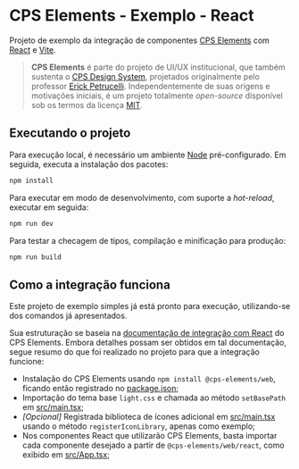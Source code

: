 # CPS Elements - Exemplo - React

Projeto de exemplo da integração de componentes [CPS Elements](https://cpsrepositorio.github.io/cps-elements/#/) com [React](https://react.dev/) e [Vite](https://vitejs.dev/).

> **CPS Elements** é parte do projeto de UI/UX institucional, que também sustenta o [CPS Design System](https://cpsrepositorio.github.io/cps-design-system/), projetados originalmente pelo professor [Erick Petrucelli](https://github.com/ErickPetru). Independentemente de suas origens e motivações iniciais, é um projeto totalmente _open-source_ disponível sob os termos da licença [MIT](https://github.com/cpsrepositorio/cps-elements/blob/main/LICENSE.md).

## Executando o projeto

Para execução local, é necessário um ambiente [Node](https://nodejs.org/en) pré-configurado. Em seguida, executa a instalação dos pacotes:

```sh
npm install
```

Para executar em modo de desenvolvimento, com suporte a _hot-reload_, executar em seguida:

```sh
npm run dev
```

Para testar a checagem de tipos, compilação e minificação para produção:

```sh
npm run build
```

## Como a integração funciona

Este projeto de exemplo simples já está pronto para execução, utilizando-se dos comandos já apresentados.

Sua estruturação se baseia na [documentação de integração com React](https://cpsrepositorio.github.io/cps-elements/#/frameworks/react) do CPS Elements. Embora detalhes possam ser obtidos em tal documentação, segue resumo do que foi realizado no projeto para que a integração funcione:

- Instalação do CPS Elements usando `npm install @cps-elements/web`, ficando então registrado no [package.json](./package.json);
- Importação do tema base `light.css` e chamada ao método `setBasePath` em [src/main.tsx](./src/main.tsx);
- _[Opcional]_ Registrada biblioteca de ícones adicional em [src/main.tsx](./src/main.tsx) usando o método `registerIconLibrary`, apenas como exemplo;
- Nos componentes React que utilizarão CPS Elements, basta importar cada componente desejado a partir de `@cps-elements/web/react`, como exibido em [src/App.tsx](./src/App.tsx);
